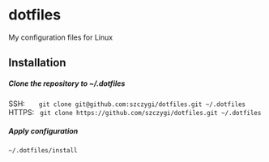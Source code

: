 # dotfiles
My configuration files for Linux

## Installation

##### Clone the repository to ~/.dotfiles
SSH: &nbsp;&nbsp;&nbsp;&nbsp;&nbsp; `git clone git@github.com:szczygi/dotfiles.git ~/.dotfiles`  
HTTPS: &nbsp; `git clone https://github.com/szczygi/dotfiles.git ~/.dotfiles`

##### Apply configuration
`~/.dotfiles/install`
